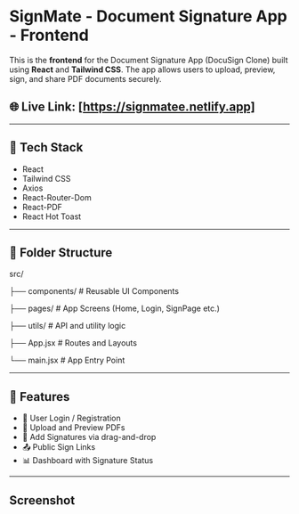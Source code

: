 # SignMate - Document Signature App - Frontend 

This is the **frontend** for the Document Signature App (DocuSign Clone) built using **React** and **Tailwind CSS**. The app allows users to upload, preview, sign, and share PDF documents securely.



## 🌐 **Live Link**: [https://signmatee.netlify.app]

---

## 🚀 Tech Stack

- React
- Tailwind CSS
- Axios
- React-Router-Dom
- React-PDF
- React Hot Toast

---
## 📁 Folder Structure
src/

├── components/ # Reusable UI Components

├── pages/ # App Screens (Home, Login, SignPage etc.)

├── utils/ # API and utility logic

├── App.jsx # Routes and Layouts

└── main.jsx # App Entry Point

---

## 🔐 Features

- 🔑 User Login / Registration
- 📂 Upload and Preview PDFs
- 📝 Add Signatures via drag-and-drop
- 📤 Public Sign Links
- 📊 Dashboard with Signature Status

---

## Screenshot 


